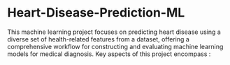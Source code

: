 # Heart-Disease-Prediction-ML
This machine learning project focuses on predicting heart disease using a diverse set of health-related features from a dataset, offering a comprehensive workflow for constructing and evaluating machine learning models for medical diagnosis. Key aspects of this project encompass :  

